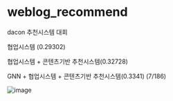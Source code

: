 # weblog_recommend
dacon 추천시스템 대회

협업시스템 (0.29302)

협업시스템 + 콘텐츠기반 추천시스템(0.32728)

GNN + 협업시스템 + 콘텐츠기반 추천시스템(0.3341) (7/186) 

![image](https://github.com/kti0801/weblog_recommend/assets/91380606/d6793cc6-8bf3-4bbf-862f-2f6671ffda0e)
